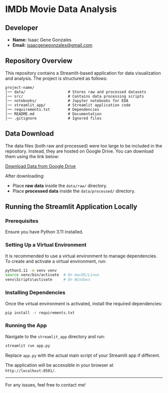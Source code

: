 # IMDb Movie Data Analysis

## Developer

- **Name:** Isaac Gene Gonzales
- **Email:** isaacgenegonzales@gmail.com

## Repository Overview

This repository contains a Streamlit-based application for data visualization and analysis. The project is structured as follows:

```
project-name/
│── data/                   # Stores raw and processed datasets
│── src/                    # Contains data processing scripts
│── notebooks/              # Jupyter notebooks for EDA
│── streamlit_app/          # Streamlit application code
│── requirements.txt        # Dependencies
│── README.md               # Documentation
│── .gitignore              # Ignored files
```

## Data Download
The data files (both raw and processed) were too large to be included in the repository. Instead, they are hosted on Google Drive. You can download them using the link below:

[Download Data from Google Drive](https://drive.google.com/file/d/1Rdi9vsoZu0rZFwfyd3yTNbUnj8Px4CrG/view?usp=sharing)

After downloading:
- Place **raw data** inside the `data/raw/` directory.
- Place **processed data** inside the `data/processed/` directory.

## Running the Streamlit Application Locally

### Prerequisites

Ensure you have Python 3.11 installed.

### Setting Up a Virtual Environment

It is recommended to use a virtual environment to manage dependencies. To create and activate a virtual environment, run:

```sh
python3.11 -m venv venv
source venv/bin/activate  # On macOS/Linux
venv\Scripts\activate     # On Windows
```

### Installing Dependencies

Once the virtual environment is activated, install the required dependencies:

```sh
pip install -r requirements.txt
```

### Running the App

Navigate to the `streamlit_app` directory and run:

```sh
streamlit run app.py
```

Replace `app.py` with the actual main script of your Streamlit app if different.

The application will be accessible in your browser at `http://localhost:8501/`.

---

For any issues, feel free to contact me!

